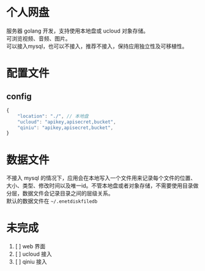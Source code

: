 # 个人网盘
服务器 golang 开发，支持使用本地盘或 ucloud 对象存储。    
可浏览视频、音频、图片。    
可以接入mysql，也可以不接入，推荐不接入，保持应用独立性及可移植性。

# 配置文件
## config
``` javascript
{
	"location": "./", // 本地盘
	"ucloud": "apikey,apisecret,bucket",
	"qiniu": "apikey,apisecret,bucket",
}
```

# 数据文件
不接入 mysql 的情况下，应用会在本地写入一个文件用来记录每个文件的位置、大小、类型、修改时间以及唯一id。不管本地盘或者对象存储，不需要使用目录做分层，数据文件会记录目录之间的层级关系。    
默认的数据文件在 ```~/.enetdiskfiledb```

# 未完成
1. [ ] web 界面
2. [ ] ucloud 接入
3. [ ] qiniu 接入
